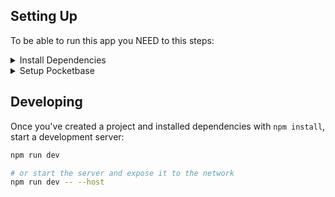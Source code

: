## Setting Up

To be able to run this app you NEED to this steps:

<details><summary>Install Dependencies</summary>
<p>
Run the following console command in the root directory:

  ```bash
npm install
```

</p>
</details>

<details><summary>Setup Pocketbase</summary>
<p>
	
  > Download your prefered binary from the [Pocketbase Documentation](https://pocketbase.io/docs/)
  > 
  Once you've downloaded and extracted the archive, you could start the application by running the following console command in the extracted directory:
  ```bash
  ./pocketbase serve
  ```
> Pocketbase will give you an link like this `http://127.0.0.1:8090`
> 

<br/>

Create a `.env` file in with root directory with this inside:
```bash
POCKETBASE_URL = <your-url>
```
> Replace `<your-url>` with the Pocketbase given url.
<br/>


Download this file [pb_schema.json](pb_schema.json).

Import the downloaded file in pocketbase on `Settings -> Import collections` and `Load from JSON file`.
</p>
</details>


## Developing

Once you've created a project and installed dependencies with `npm install`, start a development server:

```bash
npm run dev

# or start the server and expose it to the network
npm run dev -- --host
```

